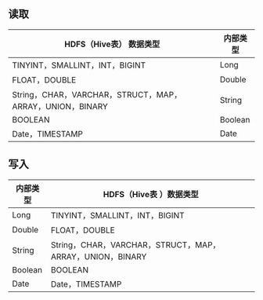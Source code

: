 ## 读取

| HDFS（Hive表） 数据类型 | 内部类型 | 
|---------|---------|
| TINYINT，SMALLINT，INT，BIGINT	| Long| 
| FLOAT，DOUBLE	| Double| 
| String，CHAR，VARCHAR，STRUCT，MAP，ARRAY，UNION，BINARY	| String| 
| BOOLEAN	| Boolean| 
| Date，TIMESTAMP	| Date| 

## 写入

| 内部类型 | HDFS（Hive表 ）数据类型 | 
|---------|---------|
| Long	| TINYINT，SMALLINT，INT，BIGINT| 
| Double| 	FLOAT，DOUBLE| 
| String	| String，CHAR，VARCHAR，STRUCT，MAP，ARRAY，UNION，BINARY| 
| Boolean| 	BOOLEAN| 
| Date	| Date，TIMESTAMP| 
